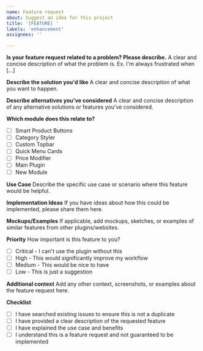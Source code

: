 ```yaml
---
name: Feature request
about: Suggest an idea for this project
title: '[FEATURE] '
labels: 'enhancement'
assignees: ''

---
```


**Is your feature request related to a problem? Please describe.**
A clear and concise description of what the problem is. Ex. I'm always frustrated when [...]

**Describe the solution you'd like**
A clear and concise description of what you want to happen.

**Describe alternatives you've considered**
A clear and concise description of any alternative solutions or features you've considered.

**Which module does this relate to?**
- [ ] Smart Product Buttons
- [ ] Category Styler
- [ ] Custom Topbar
- [ ] Quick Menu Cards
- [ ] Price Modifier
- [ ] Main Plugin
- [ ] New Module

**Use Case**
Describe the specific use case or scenario where this feature would be helpful.

**Implementation Ideas**
If you have ideas about how this could be implemented, please share them here.

**Mockups/Examples**
If applicable, add mockups, sketches, or examples of similar features from other plugins/websites.

**Priority**
How important is this feature to you?
- [ ] Critical - I can't use the plugin without this
- [ ] High - This would significantly improve my workflow
- [ ] Medium - This would be nice to have
- [ ] Low - This is just a suggestion

**Additional context**
Add any other context, screenshots, or examples about the feature request here.

**Checklist**
- [ ] I have searched existing issues to ensure this is not a duplicate
- [ ] I have provided a clear description of the requested feature
- [ ] I have explained the use case and benefits
- [ ] I understand this is a feature request and not guaranteed to be implemented 